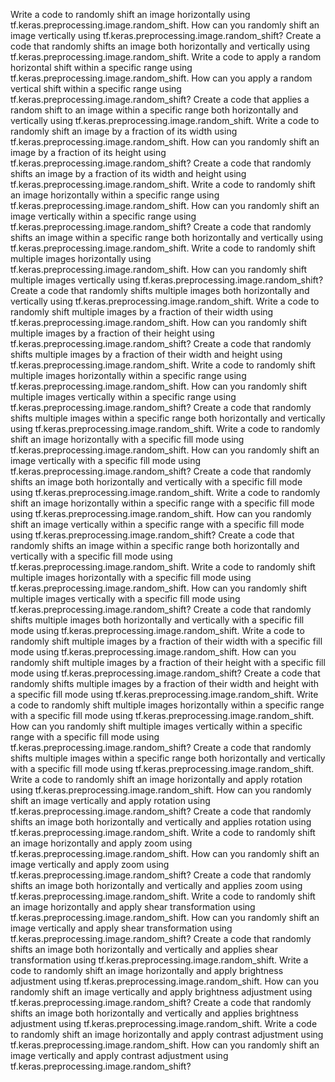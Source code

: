 Write a code to randomly shift an image horizontally using tf.keras.preprocessing.image.random_shift.
How can you randomly shift an image vertically using tf.keras.preprocessing.image.random_shift?
Create a code that randomly shifts an image both horizontally and vertically using tf.keras.preprocessing.image.random_shift.
Write a code to apply a random horizontal shift within a specific range using tf.keras.preprocessing.image.random_shift.
How can you apply a random vertical shift within a specific range using tf.keras.preprocessing.image.random_shift?
Create a code that applies a random shift to an image within a specific range both horizontally and vertically using tf.keras.preprocessing.image.random_shift.
Write a code to randomly shift an image by a fraction of its width using tf.keras.preprocessing.image.random_shift.
How can you randomly shift an image by a fraction of its height using tf.keras.preprocessing.image.random_shift?
Create a code that randomly shifts an image by a fraction of its width and height using tf.keras.preprocessing.image.random_shift.
Write a code to randomly shift an image horizontally within a specific range using tf.keras.preprocessing.image.random_shift.
How can you randomly shift an image vertically within a specific range using tf.keras.preprocessing.image.random_shift?
Create a code that randomly shifts an image within a specific range both horizontally and vertically using tf.keras.preprocessing.image.random_shift.
Write a code to randomly shift multiple images horizontally using tf.keras.preprocessing.image.random_shift.
How can you randomly shift multiple images vertically using tf.keras.preprocessing.image.random_shift?
Create a code that randomly shifts multiple images both horizontally and vertically using tf.keras.preprocessing.image.random_shift.
Write a code to randomly shift multiple images by a fraction of their width using tf.keras.preprocessing.image.random_shift.
How can you randomly shift multiple images by a fraction of their height using tf.keras.preprocessing.image.random_shift?
Create a code that randomly shifts multiple images by a fraction of their width and height using tf.keras.preprocessing.image.random_shift.
Write a code to randomly shift multiple images horizontally within a specific range using tf.keras.preprocessing.image.random_shift.
How can you randomly shift multiple images vertically within a specific range using tf.keras.preprocessing.image.random_shift?
Create a code that randomly shifts multiple images within a specific range both horizontally and vertically using tf.keras.preprocessing.image.random_shift.
Write a code to randomly shift an image horizontally with a specific fill mode using tf.keras.preprocessing.image.random_shift.
How can you randomly shift an image vertically with a specific fill mode using tf.keras.preprocessing.image.random_shift?
Create a code that randomly shifts an image both horizontally and vertically with a specific fill mode using tf.keras.preprocessing.image.random_shift.
Write a code to randomly shift an image horizontally within a specific range with a specific fill mode using tf.keras.preprocessing.image.random_shift.
How can you randomly shift an image vertically within a specific range with a specific fill mode using tf.keras.preprocessing.image.random_shift?
Create a code that randomly shifts an image within a specific range both horizontally and vertically with a specific fill mode using tf.keras.preprocessing.image.random_shift.
Write a code to randomly shift multiple images horizontally with a specific fill mode using tf.keras.preprocessing.image.random_shift.
How can you randomly shift multiple images vertically with a specific fill mode using tf.keras.preprocessing.image.random_shift?
Create a code that randomly shifts multiple images both horizontally and vertically with a specific fill mode using tf.keras.preprocessing.image.random_shift.
Write a code to randomly shift multiple images by a fraction of their width with a specific fill mode using tf.keras.preprocessing.image.random_shift.
How can you randomly shift multiple images by a fraction of their height with a specific fill mode using tf.keras.preprocessing.image.random_shift?
Create a code that randomly shifts multiple images by a fraction of their width and height with a specific fill mode using tf.keras.preprocessing.image.random_shift.
Write a code to randomly shift multiple images horizontally within a specific range with a specific fill mode using tf.keras.preprocessing.image.random_shift.
How can you randomly shift multiple images vertically within a specific range with a specific fill mode using tf.keras.preprocessing.image.random_shift?
Create a code that randomly shifts multiple images within a specific range both horizontally and vertically with a specific fill mode using tf.keras.preprocessing.image.random_shift.
Write a code to randomly shift an image horizontally and apply rotation using tf.keras.preprocessing.image.random_shift.
How can you randomly shift an image vertically and apply rotation using tf.keras.preprocessing.image.random_shift?
Create a code that randomly shifts an image both horizontally and vertically and applies rotation using tf.keras.preprocessing.image.random_shift.
Write a code to randomly shift an image horizontally and apply zoom using tf.keras.preprocessing.image.random_shift.
How can you randomly shift an image vertically and apply zoom using tf.keras.preprocessing.image.random_shift?
Create a code that randomly shifts an image both horizontally and vertically and applies zoom using tf.keras.preprocessing.image.random_shift.
Write a code to randomly shift an image horizontally and apply shear transformation using tf.keras.preprocessing.image.random_shift.
How can you randomly shift an image vertically and apply shear transformation using tf.keras.preprocessing.image.random_shift?
Create a code that randomly shifts an image both horizontally and vertically and applies shear transformation using tf.keras.preprocessing.image.random_shift.
Write a code to randomly shift an image horizontally and apply brightness adjustment using tf.keras.preprocessing.image.random_shift.
How can you randomly shift an image vertically and apply brightness adjustment using tf.keras.preprocessing.image.random_shift?
Create a code that randomly shifts an image both horizontally and vertically and applies brightness adjustment using tf.keras.preprocessing.image.random_shift.
Write a code to randomly shift an image horizontally and apply contrast adjustment using tf.keras.preprocessing.image.random_shift.
How can you randomly shift an image vertically and apply contrast adjustment using tf.keras.preprocessing.image.random_shift?